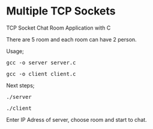 # Multiple TCP Sockets
TCP Socket Chat Room Application with C

There are 5 room and each room can have 2 person.

Usage;

<pre>gcc -o server server.c</pre>
<pre>gcc -o client client.c</pre>

Next steps;

<pre>./server</pre>
<pre>./client</pre>

Enter IP Adress of server, choose room and start to chat.
